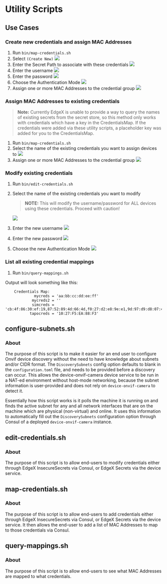 # Utility Scripts

## Use Cases
### Create new credentials and assign MAC Addresses
1. Run `bin/map-credentials.sh`
2. Select `(Create New)`
   ![](images/create_new.png)
3. Enter the Secret Path to associate with these credentials
   ![](images/secret_path.png)
4. Enter the username
   ![](images/set_username.png)
5. Enter the password
   ![](images/set_password.png)
6. Choose the Authentication Mode
   ![](images/auth_mode.png)
7. Assign one or more MAC Addresses to the credential group
   ![](images/assign_mac.png)

### Assign MAC Addresses to existing credentials
> **Note:** Currently EdgeX is unable to provide a way to query the names of existing secrets from the secret store, so this method
> only works with credentials which have a key in the CredentialsMap. If the credentials were added via these
> utility scripts, a placeholder key was added for you to the CredentialsMap.

1. Run `bin/map-credentials.sh`
2. Select the name of the existing credentials you want to assign devices to
   ![](images/create_new.png)
3. Assign one or more MAC Addresses to the credential group
   ![](images/assign_mac_2.png)

### Modify existing credentials
1. Run `bin/edit-credentials.sh`
2. Select the name of the existing credentials you want to modify
    > **NOTE:** This will modify the username/password for ALL devices using these credentials. Proceed with caution!

    ![](images/pick_creds_2.png)

3. Enter the new username
   ![](images/username_change.png)
4. Enter the new password
   ![](images/password_change.png)
5. Choose the new Authentication Mode
   ![](images/auth_mode_2.png)


### List all existing credential mappings
1. Run `bin/query-mappings.sh`

Output will look something like this:
```
    Credentials Map:
             mycreds = 'aa:bb:cc:dd:ee:ff'
            mycreds2 = ''
            simcreds = 'cb:4f:86:30:ef:19,87:52:89:4d:66:4d,f0:27:d2:e8:9e:e1,9d:97:d9:d8:07:4b,99:70:6d:f5:c2:16'
           tapocreds = '10:27:F5:EA:88:F3'
```

## configure-subnets.sh
### About
The purpose of this script is to make it easier for an end user to configure Onvif device discovery
without the need to have knowledge about subnets and/or CIDR format. The `DiscoverySubnets` config
option defaults to blank in the `configuration.toml` file, and needs to be provided before a discovery can occur.
This allows the device-onvif-camera device service to be run in a NAT-ed environment without host-mode networking,
because the subnet information is user-provided and does not rely on `device-onvif-camera` to detect it.

Essentially how this script works is it polls the machine it is running on and finds the active subnet for
any and all network interfaces that are on the machine which are physical (non-virtual) and online.
It uses this information to automatically fill out the `DiscoverySubnets` configuration option through Consul of a deployed
`device-onvif-camera` instance.

## edit-credentials.sh
### About
The purpose of this script is to allow end-users to modify credentials either through
EdgeX InsecureSecrets via Consul, or EdgeX Secrets via the device service.

## map-credentials.sh
### About
The purpose of this script is to allow end-users to add credentials either through
EdgeX InsecureSecrets via Consul, or EdgeX Secrets via the device service. It then allows the
end-user to add a list of MAC Addresses to map to those credentials via Consul.

## query-mappings.sh
### About
The purpose of this script is to allow end-users to see what MAC Addresses are
mapped to what credentials.

